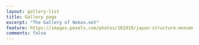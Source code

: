 ```yaml
---
layout: gallery-list
title: Gallery page
excerpt: "The Gallery of Nekox.net"
feature: https://images.pexels.com/photos/161918/japan-structure-monument-architecture-161918.jpeg
comments: false
---
```


